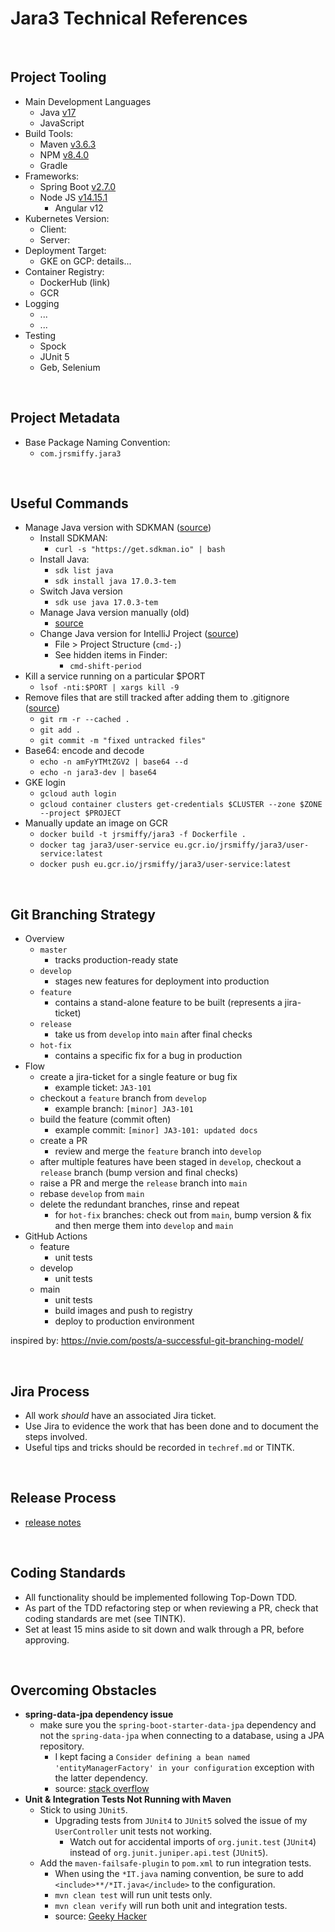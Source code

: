# Jara3 Technical References

<br>

## Project Tooling
* Main Development Languages
    * Java [v17](https://www.oracle.com/java/technologies/downloads/#jdk17)
    * JavaScript
* Build Tools:
    * Maven [v3.6.3](https://maven.apache.org/install.html)
    * NPM [v8.4.0](https://docs.npmjs.com/downloading-and-installing-node-js-and-npm)
    * Gradle
* Frameworks:
    * Spring Boot [v2.7.0](https://start.spring.io)
    * Node JS [v14.15.1](https://nodejs.org/en/download/)
        * Angular v12
* Kubernetes Version:
    * Client:
    * Server:
* Deployment Target:
    * GKE on GCP: details...
* Container Registry:
    * DockerHub (link)
    * GCR
* Logging
    * ...
    * ...
* Testing
    * Spock
    * JUnit 5
    * Geb, Selenium

<br>

## Project Metadata
* Base Package Naming Convention:
    * `com.jrsmiffy.jara3`

<br>

## Useful Commands
* Manage Java version with SDKMAN ([source](https://stackoverflow.com/questions/69875335/macos-how-to-install-java-17))
    * Install SDKMAN:
        * `curl -s "https://get.sdkman.io" | bash`
    * Install Java:
        * `sdk list java`
        * `sdk install java 17.0.3-tem`
    * Switch Java version
        * `sdk use java 17.0.3-tem`
    * Manage Java version manually (old)
        * [source](https://stackoverflow.com/questions/21964709/how-to-set-or-change-the-default-java-jdk-version-on-macos)
    * Change Java version for IntelliJ Project ([source](https://stackoverflow.com/questions/59180226/jdks-installed-with-sdkman-are-not-selectable-in-the-intellij-ide))
        * File > Project Structure (`cmd-;`)
        * See hidden items in Finder:
            * `cmd-shift-period`
* Kill a service running on a particular $PORT
    * ``` lsof -nti:$PORT | xargs kill -9 ```
* Remove files that are still tracked after adding them to .gitignore ([source](https://stackoverflow.com/questions/11451535/gitignore-is-ignored-by-git))
    * ``` git rm -r --cached . ```
    * ``` git add . ```
    * ``` git commit -m "fixed untracked files" ```
* Base64: encode and decode
    * ``` echo -n amFyYTMtZGV2 | base64 --d ```
    * ``` echo -n jara3-dev | base64 ```
* GKE login
    * ``` gcloud auth login ```
    * ``` gcloud container clusters get-credentials $CLUSTER --zone $ZONE --project $PROJECT ```
* Manually update an image on GCR
    * ``` docker build -t jrsmiffy/jara3 -f Dockerfile . ```
    * ``` docker tag jara3/user-service eu.gcr.io/jrsmiffy/jara3/user-service:latest ```
	* ``` docker push eu.gcr.io/jrsmiffy/jara3/user-service:latest ```

<br>

## Git Branching Strategy
* Overview
    * `master`
        * tracks production-ready state
    * `develop`
        * stages new features for deployment into production
    *  `feature` 
        * contains a stand-alone feature to be built (represents a jira-ticket)
    * `release`
        * take us from `develop` into `main` after final checks
    * `hot-fix`
        * contains a specific fix for a bug in production
* Flow
    * create a jira-ticket for a single feature or bug fix
        * example ticket: `JA3-101`
    * checkout a `feature` branch from `develop`
        * example branch: `[minor] JA3-101`
    * build the feature (commit often)
        * example commit: `[minor] JA3-101: updated docs`
    * create a PR
        * review and merge the `feature` branch into `develop`
    * after multiple features have been staged in `develop`, checkout a `release` branch (bump version and final checks)
    * raise a PR and merge the `release` branch into `main`
    * rebase `develop` from `main`
    * delete the redundant branches, rinse and repeat
        * for `hot-fix` branches: check out from `main`, bump version & fix and then merge them into `develop` and `main`
* GitHub Actions
    * feature
        * unit tests
    * develop
        * unit tests
    * main
        * unit tests
        * build images and push to registry
        * deploy to production environment

inspired by: https://nvie.com/posts/a-successful-git-branching-model/

<br>

## Jira Process
* All work *should* have an associated Jira ticket.
* Use Jira to evidence the work that has been done and to document the steps involved.
* Useful tips and tricks should be recorded in `techref.md` or TINTK.

<br>

## Release Process
* [release notes](../releasenotes.md)

<br>

## Coding Standards
* All functionality should be implemented following Top-Down TDD.
* As part of the TDD refactoring step or when reviewing a PR, check that coding standards are met (see TINTK).
* Set at least 15 mins aside to sit down and walk through a PR, before approving.


<br>

## Overcoming Obstacles
* **spring-data-jpa dependency issue**
    * make sure you the ```spring-boot-starter-data-jpa``` dependency and not the ```spring-data-jpa``` when connecting to a database, using a JPA repository.
        * I kept facing a ```Consider defining a bean named 'entityManagerFactory' in your configuration``` exception with the latter dependency.
        * source: [stack overflow](https://stackoverflow.com/questions/41170661/spring-data-jpa-consider-defining-a-bean-named-entitymanagerfactory-in-your/41178250)
* **Unit & Integration Tests Not Running with Maven**
    * Stick to using `JUnit5`.
        * Upgrading tests from `JUnit4` to `JUnit5` solved the issue of my `UserController` unit tests not working.
            * Watch out for accidental imports of `org.junit.test` (`JUnit4`) instead of `org.junit.juniper.api.test` (`JUnit5`).
    * Add the `maven-failsafe-plugin` to `pom.xml` to run integration tests.
        * When using the `*IT.java` naming convention, be sure to add `<include>**/*IT.java</include>` to the configuration.
        * `mvn clean test` will run unit tests only.
        * `mvn clean verify` will run both unit and integration tests.
        * source: [Geeky Hacker](https://www.geekyhacker.com/2020/07/11/run-integration-tests-with-maven-failsafe-plugin/)

